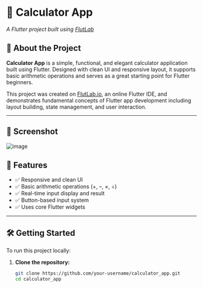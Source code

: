 # 📱 Calculator App  
_A Flutter project built using [FlutLab](https://flutlab.io)_

## 🧮 About the Project

**Calculator App** is a simple, functional, and elegant calculator application built using Flutter. Designed with clean UI and responsive layout, it supports basic arithmetic operations and serves as a great starting point for Flutter beginners.

This project was created on [FlutLab.io](https://flutlab.io), an online Flutter IDE, and demonstrates fundamental concepts of Flutter app development including layout building, state management, and user interaction.

---

## 📸 Screenshot

![image](https://github.com/user-attachments/assets/d26f899a-4f43-442f-8774-588e7fe68a90)


## 🔧 Features

- ✅ Responsive and clean UI
- ✅ Basic arithmetic operations (+, –, ×, ÷)
- ✅ Real-time input display and result
- ✅ Button-based input system
- ✅ Uses core Flutter widgets

---

## 🛠️ Getting Started

To run this project locally:

1. **Clone the repository:**

   ```bash
   git clone https://github.com/your-username/calculator_app.git
   cd calculator_app

